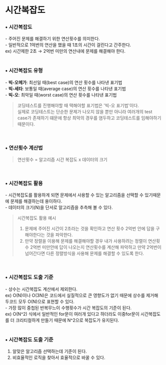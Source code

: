 # 시간복잡도

### • 시간복잡도

\- 주어진 문제를 해결하기 위한 연산횟수를 의미한다.<br>
\- 일반적으로 1억번의 연산을 했을 때 1초의 시간이 걸린다고 간주한다.<br>
ex) 시간제한 2초 → 2억번 미만의 연산내에 문제를 해결해야 한다.<br><br>

### • 시간복잡도 유형

\- <b>빅-오메가</b>: 최선일 때(best case)의 연산 횟수를 나타낸 표기법<br>
\- <b>빅-세타</b>: 보통일 때(average case)의 연산 횟수를 나타낸 표기법<br>
\- <b>빅-오</b>: 최악일 때(worst case)의 연산 횟수를 나타낸 표기법<br>

> 코딩테스트를 진행해야할 때 택해야할 표기법은 '빅-오 표기법'이다.<br>
> 실제로 코딩테스트는 단순한 문제가 나오지 않을 뿐만 아니라 여러개의 test case가 존재하기 떄문에 항상 최악의 경우를 염두하고 코딩테스트를 임해야하기 때문이다.<br>
<br>

### • 연산횟수 계산법
> 연산횟수 = 알고리즘 시간 복잡도 x 데이터의 크기<br>
<br>

### • 시간복잡도 활용
\- 시간복잡도를 활용하게 되면 문제에서 사용할 수 있는 알고리즘을 선택할 수 있기때문에 문제를 해결하는데 용이하다.<br>
\- 데이터의 크기(N)을 단서로 알고리즘을 추측해 볼 수 있다.<br>

> 시간복잡도 활용 예시<br>
> 1. 문제에 주어진 시간이 2초라는 것을 확인하고 연산 횟수 2억번 안에 답을 구해야한다는 것을 파악한다.<br>
> 2. 만약 정렬을 이용해 문제를 해결해야할 경우 내가 사용하려는 정렬이 연산횟수 2억번 미만안에 답이 나오는지 연산횟수를 계산해 파악하고 만약 2억번이 넘어간다면 다른 정렬방식을 사용해 문제를 해결할 수 있도록 한다.<br>
<br>

### • 시간복잡도 도출 기준

\- 상수는 시간복잡도 계산에서 제외한다.<br>
ex) O(N)이나 O(3N)은 코드에서 실질적으로 큰 영향도가 없기 때문에 상수를 제거해 두코드 모두 O(N)으로 표현할 수 있다.<br>
\- 가장 많이 중첩된 반복무느이 수행횟수가 시간 복잡도의 기준이 된다.<br>
ex) O(N^2) 식에서 일반적인 for문이 여러개 있다고 하더라도 이중for문이 시간복잡도를 더 크리티컬하게 만들기 때문에 N^2으로 복잡도가 유지된다.<br><br>

### • 시간복잡도 도출 기준

1. 알맞은 알고리즘 선택하는데 기준이 된다.<br>
2. 비효율적인 로직을 찾아서 효율적으로 바꿀 수 있다.<br>
